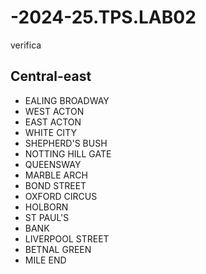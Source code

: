 # -2024-25.TPS.LAB02
verifica
## Central-east
- EALING BROADWAY
- WEST ACTON
- EAST ACTON
- WHITE CITY
- SHEPHERD'S BUSH
- NOTTING HILL GATE
- QUEENSWAY
- MARBLE ARCH
- BOND STREET
- OXFORD CIRCUS
- HOLBORN
- ST PAUL'S
- BANK
- LIVERPOOL STREET
- BETNAL GREEN
- MILE END
